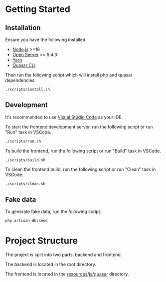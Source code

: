 # Getting Started

## Installation

Ensure you have the following installed:

-   [Node.js](https://nodejs.org/en/download/) >=16
-   [Open Server](https://ospanel.io/download/) >= 5.4.3
-   [Yarn](https://yarnpkg.com/en/docs/install)
-   [Quasar CLI](https://quasar.dev/start/quasar-cli)

Then run the following script which will install php and quasar dependencies.

```bash
./scripts/install.sh
```

## Development

It's recommended to use [Visual Studio Code](https://code.visualstudio.com/) as your IDE.

To start the frontend development server, run the following script or run "Run" task in VSCode.

```bash
./scripts/run.sh
```

To build the frontend, run the following script or run "Build" task in VSCode.

```bash
./scripts/build.sh
```

To clean the frontend build, run the following script or run "Clean" task in VSCode.

```bash
./scripts/clean.sh
```

## Fake data

To generate fake data, run the following script.

```bash
php artisan db:seed
```

# Project Structure

The project is split into two parts: backend and frontend.

The backend is located in the root directory.

The frontend is located in the [resources/js/quasar](resources/js/quasar) directory.

